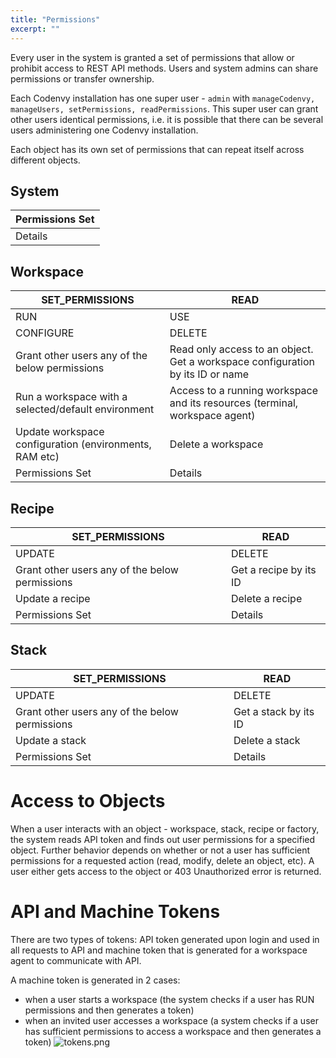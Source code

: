 ```yaml
---
title: "Permissions"
excerpt: ""
---
```

Every user in the system is granted a set of permissions that allow or prohibit access to REST API methods. Users and system admins can share permissions or transfer ownership.

Each Codenvy installation has one super user - `admin` with `manageCodenvy, manageUsers, setPermissions, readPermissions`. This super user can grant other users identical permissions, i.e. it is possible that there can be several users administering one Codenvy installation.

Each object has its own set of permissions that can repeat itself across different objects.

## System

| Permissions Set   
| --- 
| Details   

## Workspace

| SET_PERMISSIONS   | READ   
| --- | --- 
| RUN   | USE   
| CONFIGURE   | DELETE   
| Grant other users any of the below permissions   | Read only access to an object. Get a workspace configuration by its ID or name   
| Run a workspace with a selected/default environment   | Access to a running workspace and its resources (terminal, workspace agent)   
| Update workspace configuration (environments, RAM etc)   | Delete a workspace   
| Permissions Set   | Details   

## Recipe

| SET_PERMISSIONS   | READ   
| --- | --- 
| UPDATE   | DELETE   
| Grant other users any of the below permissions   | Get a recipe by its ID   
| Update a recipe   | Delete a recipe   
| Permissions Set   | Details   

## Stack

| SET_PERMISSIONS   | READ   
| --- | --- 
| UPDATE   | DELETE   
| Grant other users any of the below permissions   | Get a stack by its ID   
| Update a stack   | Delete a stack   
| Permissions Set   | Details   

# Access to Objects

When a user interacts with an object - workspace, stack, recipe or factory, the system reads API token and finds out user permissions for a specified object. Further behavior depends on whether or not a user has sufficient permissions for a requested action (read, modify, delete an object, etc).  A user either gets access to the object or 403 Unauthorized error is returned.

# API and Machine Tokens

There are two types of tokens: API token generated upon login and used in all requests to API and machine token that is generated for a workspace agent to communicate with API.

A machine token is generated in 2 cases:

* when a user starts a workspace (the system checks if a user has RUN permissions and then generates a token)
* when an invited user accesses a workspace (a system checks if a user has sufficient permissions to access a workspace and then generates a token)
![tokens.png](/images/tokens.png)
